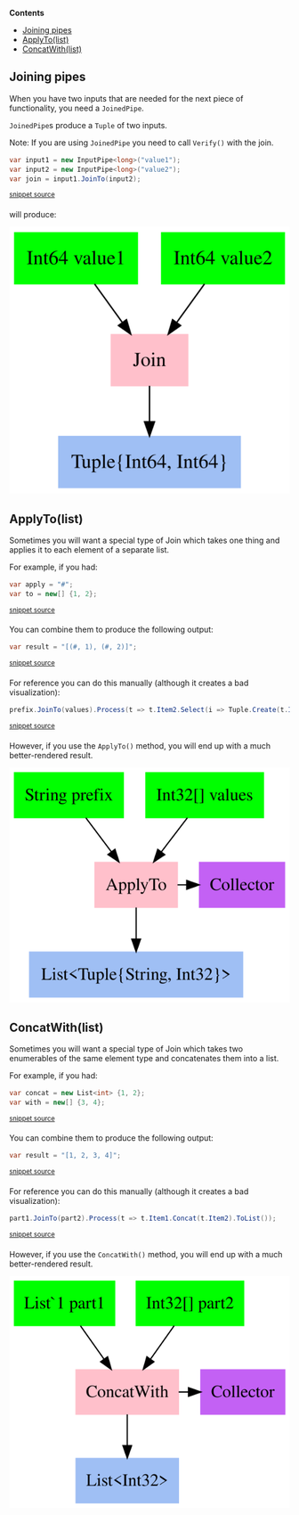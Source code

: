 <!--
GENERATED FILE - DO NOT EDIT
This file was generated by [MarkdownSnippets](https://github.com/SimonCropp/MarkdownSnippets).
Source File: /docs/mdsource/PipelineActions.source.md
To change this file edit the source file and then run MarkdownSnippets.
-->
<!-- START doctoc generated TOC please keep comment here to allow auto update -->
<!-- DON'T EDIT THIS SECTION, INSTEAD RE-RUN doctoc TO UPDATE -->
**Contents**

- [Joining pipes](#joining-pipes)
- [ApplyTo(list)](#applytolist)
- [ConcatWith(list)](#concatwithlist)

<!-- END doctoc generated TOC please keep comment here to allow auto update -->

## Joining pipes

When you have two inputs that are needed for the next piece of functionality, you need a `JoinedPipe`. 

`JoinedPipe`s produce a `Tuple` of two inputs.

Note: If you are using `JoinedPipe` you need to call `Verify()` with the join.

<!-- snippet: joined_pipeline -->
```cs
var input1 = new InputPipe<long>("value1");
var input2 = new InputPipe<long>("value2");
var join = input1.JoinTo(input2);
```
<sup>[snippet source](/Refactoring.Pipelines.Test/PipelineTests.cs#L113-L117)</sup>
<!-- endsnippet -->

will produce:

![GraphViz of JoinedPipe](/Refactoring.Pipelines.Test/PipelineTests.JoinInputs.approved.dot.svg)

## ApplyTo(list) 

Sometimes you will want a special type of Join which takes one thing and applies it to each element of a separate list. 

For example, if you had:

<!-- snippet: ApplyTo_inputs -->
```cs
var apply = "#";
var to = new[] {1, 2};
```
<sup>[snippet source](/Refactoring.Pipelines.Test/PipelineTests.cs#L147-L150)</sup>
<!-- endsnippet -->

You can combine them to produce the following output:

<!-- snippet: ApplyTo_outputs -->
```cs
var result = "[(#, 1), (#, 2)]";
```
<sup>[snippet source](/Refactoring.Pipelines.Test/PipelineTests.cs#L152-L154)</sup>
<!-- endsnippet -->

For reference you can do this manually (although it creates a bad visualization):

<!-- snippet: ApplyTo_manual -->
```cs
prefix.JoinTo(values).Process(t => t.Item2.Select(i => Tuple.Create(t.Item1, i)));
```
<sup>[snippet source](/Refactoring.Pipelines.Test/PipelineTests.cs#L157-L159)</sup>
<!-- endsnippet -->

However, if you use the `ApplyTo()` method, you will end up with a much better-rendered result. 

![GraphViz of AppliedPipe](/Refactoring.Pipelines.Test/PipelineTests.ApplyTo.approved.dot.svg)

## ConcatWith(list) 

Sometimes you will want a special type of Join which takes two enumerables of the same element type and concatenates them into a list.

For example, if you had:

<!-- snippet: ConcatWith_inputs -->
```cs
var concat = new List<int> {1, 2};
var with = new[] {3, 4};
```
<sup>[snippet source](/Refactoring.Pipelines.Test/PipelineTests.cs#L180-L183)</sup>
<!-- endsnippet -->

You can combine them to produce the following output:

<!-- snippet: ConcatWith_outputs -->
```cs
var result = "[1, 2, 3, 4]";
```
<sup>[snippet source](/Refactoring.Pipelines.Test/PipelineTests.cs#L185-L187)</sup>
<!-- endsnippet -->

For reference you can do this manually (although it creates a bad visualization):

<!-- snippet: ConcatWith_manual -->
```cs
part1.JoinTo(part2).Process(t => t.Item1.Concat(t.Item2).ToList());
```
<sup>[snippet source](/Refactoring.Pipelines.Test/PipelineTests.cs#L190-L192)</sup>
<!-- endsnippet -->

However, if you use the `ConcatWith()` method, you will end up with a much better-rendered result. 

![GraphViz of AppliedPipe](/Refactoring.Pipelines.Test/PipelineTests.Concat.approved.dot.svg)


